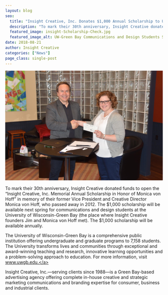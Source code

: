 ```yaml
---
layout: blog
seo:
  title: "Insight Creative, Inc. Donates $1,000 Annual Scholarship to UW-Green Bay Communications and Design Students"
  description: "To mark their 30th anniversary, Insight Creative donated funds to open"
  featured_image: insight-Scholarship-Check.jpg
  featured_image_alt: UW-Green Bay Communications and Design Students Scholarship
date: 2018-08-21
author: Insight Creative
categories: ["News"]
page_class: single-post
---
```


![UW-Green Bay Communications and Design Students Scholarship](insight-Scholarship-Check.jpg)

To mark their 30th anniversary, Insight Creative donated funds to open the “Insight Creative, Inc. Memorial Annual Scholarship in Honor of Monica von Hoff” in memory of their former Vice President and Creative Director Monica von Hoff, who passed away in 2012. The $1,000 scholarship will be available next spring for communications and design students at the University of Wisconsin-Green Bay (the place where Insight Creative founders Jim and Monica von Hoff met). The $1,000 scholarship will be available annually.

The University of Wisconsin-Green Bay is a comprehensive public institution offering undergraduate and graduate programs to 7,158 students. The University transforms lives and communities through exceptional and award-winning teaching and research, innovative learning opportunities and a problem-solving approach to education. For more information, visit <a href='http://www.uwgb.edu/' target='_blank' rel='noopener'>www.uwgb.edu.</a>

Insight Creative, Inc.—serving clients since 1988—is a Green Bay-based advertising agency offering complete in-house creative and strategic marketing communications and branding expertise for consumer, business and industrial clients.
